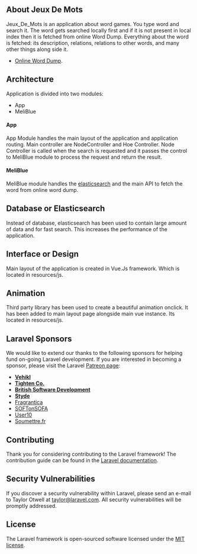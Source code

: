 ## About Jeux De Mots

Jeux_De_Mots is an application about word games. You type word and search it. The word gets searched locally first and if it is not present in local index then it is fetched from online Word Dump. Everything about the word is fetched: its description, relations, relations to other words, and many other things along side it.

- [Online Word Dump](http://www.jeuxdemots.org).

## Architecture 

Application is divided into two modules:

- App
- MeliBlue

#### App
App Module handles the main layout of the application and application routing. Main controller are NodeController and Hoe Controller. Node Controller is called when the search is requested and it passes the control to MeliBlue module to process the request and return the result.

#### MeliBlue
MeliBlue module handles the [elasticsearch](https://www.elastic.co) and the main API to fetch the word from online word dump.

## Database or Elasticsearch
Instead of database, elasticsearch has been used to contain large amount of data and for fast search. This increases the performance of the application.


## Interface or Design
Main layout of the application is created in Vue.Js framework. Which is located in resources/js.

## Animation
Third party library has been used to create a beautiful animation onclick. It has been added to main layout page alongside main vue instance.
Its located in resources/js.

## Laravel Sponsors

We would like to extend our thanks to the following sponsors for helping fund on-going Laravel development. If you are interested in becoming a sponsor, please visit the Laravel [Patreon page](http://patreon.com/taylorotwell):

- **[Vehikl](http://vehikl.com)**
- **[Tighten Co.](https://tighten.co)**
- **[British Software Development](https://www.britishsoftware.co)**
- **[Styde](https://styde.net)**
- [Fragrantica](https://www.fragrantica.com)
- [SOFTonSOFA](https://softonsofa.com/)
- [User10](https://user10.com)
- [Soumettre.fr](https://soumettre.fr/)

## Contributing

Thank you for considering contributing to the Laravel framework! The contribution guide can be found in the [Laravel documentation](http://laravel.com/docs/contributions).

## Security Vulnerabilities

If you discover a security vulnerability within Laravel, please send an e-mail to Taylor Otwell at taylor@laravel.com. All security vulnerabilities will be promptly addressed.

## License

The Laravel framework is open-sourced software licensed under the [MIT license](http://opensource.org/licenses/MIT).
